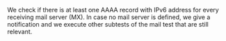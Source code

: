 We check if there is at least one AAAA record with IPv6 address for every receiving mail server (MX). In case no mail server is defined, we give a notification and we execute other subtests of the mail test that are still relevant.
